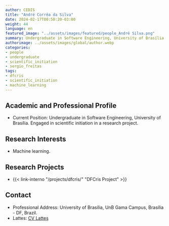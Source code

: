 ```yaml
---
author: CEDIS
title: "André Corrêa da Silva"
date: 2024-02-17T00:50:20-03:00
weight: 44
language: en
featured_image: "../assets/images/featured/people_André Silva.png"
summary: Undergraduate in Software Engineering, University of Brasília
authorimage: ../assets/images/global/author.webp
categories: 
- people
- undergraduate
- scientific_initiation
- sergio_freitas
tags: 
- dfcris
- scientific_initiation
- machine_learning
---
```

## Academic and Professional Profile
- Current Position: Undergraduate in Software Engineering, University of Brasília. Engaged in scientific initiation in a research project. 

## Research Interests
- Machine learning.

## Research Projects
- {{< link-interno "/projects/dfcris/" "DFCris Project" >}}

## Contact
- Professional Address: University of Brasília, UnB Gama Campus, Brasília - DF, Brazil.
- Lattes: [CV Lattes](http://lattes.cnpq.br/7541182802224042)